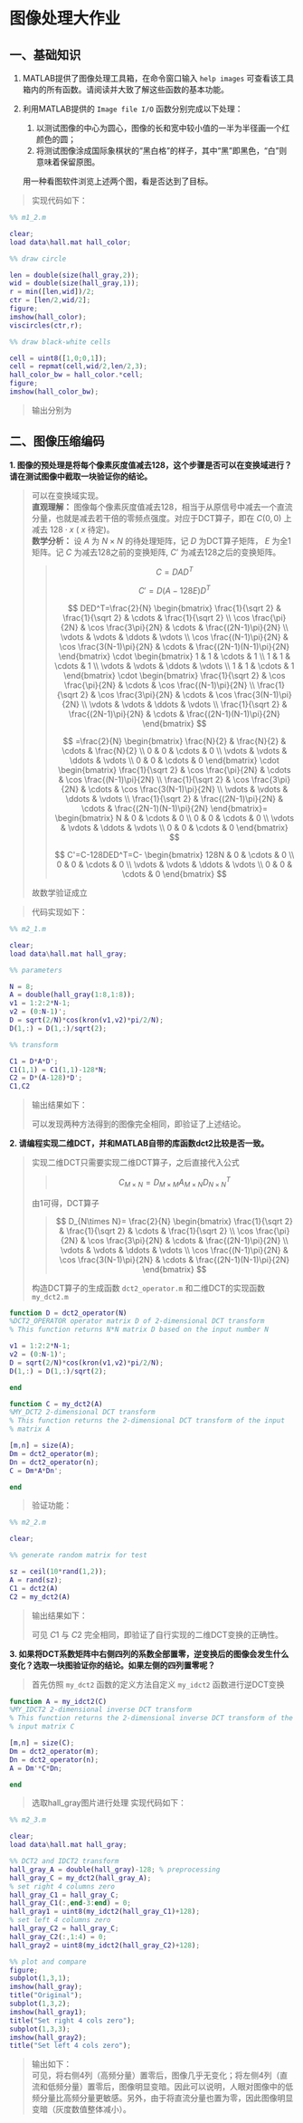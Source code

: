 # 图像处理大作业

## 一、基础知识

1. MATLAB提供了图像处理工具箱，在命令窗口输入 `help images` 可查看该工具箱内的所有函数。请阅读并大致了解这些函数的基本功能。
2. 利用MATLAB提供的 `Image file I/O` 函数分别完成以下处理：
    1. 以测试图像的中心为圆心，图像的长和宽中较小值的一半为半径画一个红颜色的圆；
    2. 将测试图像涂成国际象棋状的“黑白格”的样子，其中“黑”即黑色，“白”则意味着保留原图。

    用一种看图软件浏览上述两个图，看是否达到了目标。

> 实现代码如下：

```matlab
%% m1_2.m

clear;
load data\hall.mat hall_color;

%% draw circle

len = double(size(hall_gray,2));
wid = double(size(hall_gray,1));
r = min([len,wid])/2;
ctr = [len/2,wid/2];
figure;
imshow(hall_color);
viscircles(ctr,r);

%% draw black-white cells

cell = uint8([1,0;0,1]);
cell = repmat(cell,wid/2,len/2,3);
hall_color_bw = hall_color.*cell;
figure;
imshow(hall_color_bw);
```

> 输出分别为


## 二、图像压缩编码

**1. 图像的预处理是将每个像素灰度值减去128，这个步骤是否可以在变换域进行？请在测试图像中截取一块验证你的结论。** 

> 可以在变换域实现。  
>  **直观理解：** 图像每个像素灰度值减去128，相当于从原信号中减去一个直流分量，也就是减去若干倍的零频点强度。对应于DCT算子，即在 $C(0,0)$ 上减去 $128\cdot x$ ( $x$ 待定)。  
>  **数学分析：** 设 $A$ 为 $N\times N$ 的待处理矩阵，记 $D$ 为DCT算子矩阵， $E$ 为全1矩阵。记 $C$ 为减去128之前的变换矩阵, $C’$ 为减去128之后的变换矩阵。  
> 
>> $$ C=DAD^T $$  
>> 
>> $$ C'=D(A-128E)D^T $$
>> 
>> $$ 
>> DED^T=\frac{2}{N}
>> \begin{bmatrix}
>> \frac{1}{\sqrt 2}           &   \frac{1}{\sqrt 2}               &   \cdots  &   \frac{1}{\sqrt 2}               \\
>> \cos \frac{\pi}{2N}         &   \cos \frac{3\pi}{2N}            &   \cdots  &   \frac{(2N-1)\pi}{2N}            \\
>> \vdots                      &   \vdots                          &   \ddots  &   \vdots                          \\
>> \cos \frac{(N-1)\pi}{2N}    &   \cos \frac{3(N-1)\pi}{2N}       &   \cdots  &   \frac{(2N-1)(N-1)\pi}{2N}       
>> \end{bmatrix}
>> \cdot
>> \begin{bmatrix}
>> 1       &   1       &   \cdots  &   1       \\
>> 1       &   1       &   \cdots  &   1       \\
>> \vdots  &   \vdots  &   \ddots  &   \vdots  \\
>> 1       &   1       &   \cdots  &   1       
>> \end{bmatrix}
>> \cdot
>> \begin{bmatrix}
>> \frac{1}{\sqrt 2}   &   \cos \frac{\pi}{2N}     &   \cdots  &   \cos \frac{(N-1)\pi}{2N}    \\
>> \frac{1}{\sqrt 2}   &   \cos \frac{3\pi}{2N}    &   \cdots  &   \cos \frac{3(N-1)\pi}{2N}   \\
>> \vdots              &   \vdots                  &   \ddots  &   \vdots                      \\
>> \frac{1}{\sqrt 2}   &   \frac{(2N-1)\pi}{2N}    &   \cdots  &   \frac{(2N-1)(N-1)\pi}{2N}
>> \end{bmatrix}
>> $$
>> 
>> $$
>> =\frac{2}{N}
>> \begin{bmatrix}
>> \frac{N}{2} &   \frac{N}{2} &   \cdots  &   \frac{N}{2} \\
>> 0           &   0           &   \cdots  &   0           \\
>> \vdots      &   \vdots      &   \ddots  &   \vdots      \\
>> 0           &   0           &   \cdots  &   0       
>> \end{bmatrix}
>> \cdot
>> \begin{bmatrix}
>> \frac{1}{\sqrt 2}   &   \cos \frac{\pi}{2N}     &   \cdots  &   \cos \frac{(N-1)\pi}{2N}    \\
>> \frac{1}{\sqrt 2}   &   \cos \frac{3\pi}{2N}    &   \cdots  &   \cos \frac{3(N-1)\pi}{2N}   \\
>> \vdots              &   \vdots                  &   \ddots  &   \vdots                      \\
>> \frac{1}{\sqrt 2}   &   \frac{(2N-1)\pi}{2N}    &   \cdots  &   \frac{(2N-1)(N-1)\pi}{2N}
>> \end{bmatrix}=
>> \begin{bmatrix}
>> N       &   0       &   \cdots  &   0       \\
>> 0       &   0       &   \cdots  &   0       \\
>> \vdots  &   \vdots  &   \ddots  &   \vdots  \\
>> 0       &   0       &   \cdots  &   0       
>> \end{bmatrix}
>> $$
>>  
>> $$ 
>> C'=C-128DED^T=C-
>> \begin{bmatrix}
>> 128N    &   0       &   \cdots  &   0       \\
>> 0       &   0       &   \cdots  &   0       \\
>> \vdots  &   \vdots  &   \ddots  &   \vdots  \\
>> 0       &   0       &   \cdots  &   0       
>> \end{bmatrix}
>> $$
>
> 故数学验证成立  

> 代码实现如下：

```matlab
%% m2_1.m

clear;
load data\hall.mat hall_gray;

%% parameters

N = 8;
A = double(hall_gray(1:8,1:8));
v1 = 1:2:2*N-1;
v2 = (0:N-1)';
D = sqrt(2/N)*cos(kron(v1,v2)*pi/2/N);
D(1,:) = D(1,:)/sqrt(2);

%% transform

C1 = D*A*D';
C1(1,1) = C1(1,1)-128*N;
C2 = D*(A-128)*D';
C1,C2
```

> 输出结果如下：
> 
> 可以发现两种方法得到的图像完全相同，即验证了上述结论。  
  
**2. 请编程实现二维DCT，并和MATLAB自带的库函数dct2比较是否一致。** 
> 
> 实现二维DCT只需要实现二维DCT算子，之后直接代入公式
>
>> $$ C_{M\times N}=D_{M\times M}A_{M\times N}D^T_{N\times N} $$
> 
> 由1可得，DCT算子
> 
>> $$ D_{N\times N}=
>> \frac{2}{N}
>> \begin{bmatrix}
>> \frac{1}{\sqrt 2}           &   \frac{1}{\sqrt 2}               &   \cdots  &   \frac{1}{\sqrt 2}               \\
>> \cos \frac{\pi}{2N}         &   \cos \frac{3\pi}{2N}            &   \cdots  &   \frac{(2N-1)\pi}{2N}            \\
>> \vdots                      &   \vdots                          &   \ddots  &   \vdots                          \\
>> \cos \frac{(N-1)\pi}{2N}    &   \cos \frac{3(N-1)\pi}{2N}       &   \cdots  &   \frac{(2N-1)(N-1)\pi}{2N}       
>> \end{bmatrix}
>> $$  
> 
> 构造DCT算子的生成函数 `dct2_operator.m` 和二维DCT的实现函数 `my_dct2.m`  

```matlab
function D = dct2_operator(N)
%DCT2_OPERATOR operator matrix D of 2-dimensional DCT transform
% This function returns N*N matrix D based on the input number N

v1 = 1:2:2*N-1;
v2 = (0:N-1)';
D = sqrt(2/N)*cos(kron(v1,v2)*pi/2/N);
D(1,:) = D(1,:)/sqrt(2);

end
```

```matlab
function C = my_dct2(A)
%MY_DCT2 2-dimensional DCT transform
% This function returns the 2-dimensional DCT transform of the input
% matrix A

[m,n] = size(A);
Dm = dct2_operator(m);
Dn = dct2_operator(n);
C = Dm*A*Dn';

end
```

> 验证功能：

```matlab
%% m2_2.m

clear;

%% generate random matrix for test

sz = ceil(10*rand(1,2));
A = rand(sz);
C1 = dct2(A)
C2 = my_dct2(A)
```

> 输出结果如下：
> 
> 可见 $C1$ 与 $C2$ 完全相同，即验证了自行实现的二维DCT变换的正确性。

**3. 如果将DCT系数矩阵中右侧四列的系数全部置零，逆变换后的图像会发生什么变化？选取一块图验证你的结论。如果左侧的四列置零呢？**

> 首先仿照 `my_dct2` 函数的定义方法自定义 `my_idct2` 函数进行逆DCT变换

```matlab
function A = my_idct2(C)
%MY_IDCT2 2-dimensional inverse DCT transform
% This function returns the 2-dimensional inverse DCT transform of the 
% input matrix C

[m,n] = size(C);
Dm = dct2_operator(m);
Dn = dct2_operator(n);
A = Dm'*C*Dn;

end
```

> 选取hall_gray图片进行处理
> 实现代码如下：

```matlab
%% m2_3.m

clear;
load data\hall.mat hall_gray;

%% DCT2 and IDCT2 transform
hall_gray_A = double(hall_gray)-128; % preprocessing
hall_gray_C = my_dct2(hall_gray_A);
% set right 4 columns zero
hall_gray_C1 = hall_gray_C;
hall_gray_C1(:,end-3:end) = 0;
hall_gray1 = uint8(my_idct2(hall_gray_C1)+128);
% set left 4 columns zero
hall_gray_C2 = hall_gray_C;
hall_gray_C2(:,1:4) = 0;
hall_gray2 = uint8(my_idct2(hall_gray_C2)+128);

%% plot and compare
figure;
subplot(1,3,1);
imshow(hall_gray);
title("Original");
subplot(1,3,2);
imshow(hall_gray1);
title("Set right 4 cols zero");
subplot(1,3,3);
imshow(hall_gray2);
title("Set left 4 cols zero");
```

> 输出如下：  
> 可见，将右侧4列（高频分量）置零后，图像几乎无变化；将左侧4列（直流和低频分量）置零后，图像明显变暗。因此可以说明，人眼对图像中的低频分量比高频分量更敏感。另外，由于将直流分量也置为零，因此图像明显变暗（灰度数值整体减小）。

